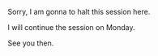 Sorry, I am gonna to halt this session here.

I will continue the session on Monday.

See you then.



